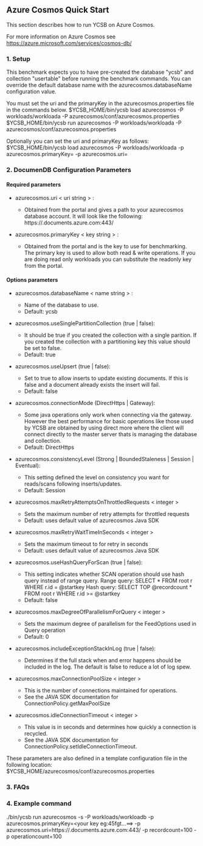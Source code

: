 <!--
Copyright (c) 2010 Yahoo! Inc., 2012 - 2018 YCSB contributors.
All rights reserved.

Licensed under the Apache License, Version 2.0 (the "License"); you
may not use this file except in compliance with the License. You
may obtain a copy of the License at

http://www.apache.org/licenses/LICENSE-2.0

Unless required by applicable law or agreed to in writing, software
distributed under the License is distributed on an "AS IS" BASIS,
WITHOUT WARRANTIES OR CONDITIONS OF ANY KIND, either express or
implied. See the License for the specific language governing
permissions and limitations under the License. See accompanying
LICENSE file.
-->

## Azure Cosmos Quick Start

This section describes how to run YCSB on Azure Cosmos. 

For more information on Azure Cosmos see 
https://azure.microsoft.com/services/cosmos-db/

### 1. Setup
This benchmark expects you to have pre-created the database "ycsb" and
collection "usertable" before running the benchmark commands.  You can
override the default database name with the azurecosmos.databaseName
configuration value.

You must set the uri and the primaryKey in the azurecosmos.properties file in the commands below.
    $YCSB_HOME/bin/ycsb load azurecosmos -P workloads/workloada -P azurecosmos/conf/azurecosmos.properties
    $YCSB_HOME/bin/ycsb run azurecosmos -P workloads/workloada -P azurecosmos/conf/azurecosmos.properties

Optionally you can set the uri and primaryKey as follows:
    $YCSB_HOME/bin/ycsb load azurecosmos -P workloads/workloada -p azurecosmos.primaryKey=<key from the portal> -p azurecosmos.uri=<uri from the portal>

### 2. DocumenDB Configuration Parameters

#### Required parameters

- azurecosmos.uri < uri string > :
    - Obtained from the portal and gives a path to your azurecosmos database
	  account.  It will look like the following:  
	  https://<your account name>.documents.azure.com:443/

- azurecosmos.primaryKey < key string > :
    - Obtained from the portal and is the key to use for benchmarking.  The
	  primary key is used to allow both read & write operations.  If you are
	  doing read only workloads you can substitute the readonly key from the
	  portal.

#### Options parameters

- azurecosmos.databaseName < name string > :
    - Name of the database to use.
    - Default: ycsb

- azurecosmos.useSinglePartitionCollection (true | false):
	- It should be true if you created the collection with a single parition. If
	  you created the collection with a partitioning key this value should be set
	  to false.  
    - Default: true

- azurecosmos.useUpsert (true | false):
	- Set to true to allow inserts to update existing documents.  If this is 
	  false and a document already exists the insert will fail.
    - Default: false

- azurecosmos.connectionMode (DirectHttps | Gateway):
	- Some java operations only work when connecting via the gateway.  However
	  the best performance for basic operations like those used by YCSB are
	  obtained by using direct more where the client will connect directly to the
	  master server thats is managing the database and collection.
    - Default: DirectHttps

- azurecosmos.consistencyLevel (Strong | BoundedStaleness | Session | Eventual):
	- This setting defined the level on consistency you want for reads/scans
	  following inserts/updates. 
	- Default: Session

- azurecosmos.maxRetryAttemptsOnThrottledRequests < integer >
    - Sets the maximum number of retry attempts for throttled requests
    - Default: uses default value of azurecosmos Java SDK

- azurecosmos.maxRetryWaitTimeInSeconds < integer >
    - Sets the maximum timeout to for retry in seconds
    - Default: uses default value of azurecosmos Java SDK

- azurecosmos.useHashQueryForScan (true | false):
    - This setting indicates whether SCAN operation should use hash query instead of range query.
        Range query: SELECT * FROM root r WHERE r.id = @startkey
        Hash query: SELECT TOP @recordcount * FROM root r WHERE r.id >= @startkey
    - Default: false

- azurecosmos.maxDegreeOfParallelismForQuery < integer >
    - Sets the maximum degree of parallelism for the FeedOptions used in Query operation
    - Default: 0

- azurecosmos.includeExceptionStackInLog (true | false):
    - Determines if the full stack when and error happens should be included in the log.
	  The default is false to reduce a lot of log spew.

- azurecosmos.maxConnectionPoolSize < integer >
   - This is the number of connections maintained for operations.
   - See the JAVA SDK documentation for ConnectionPolicy.getMaxPoolSize

- azurecosmos.idleConnectionTimeout < integer >
   - This value is in seconds and determines how quickly a connection is recycled.
   - See the JAVA SDK documentation for ConnectionPolicy.setIdleConnectionTimeout.

These parameters are also defined in a template configuration file in the
following location:
  $YCSB_HOME/azurecosmos/conf/azurecosmos.properties

### 3. FAQs

### 4. Example command
./bin/ycsb run azurecosmos -s -P workloads/workloadb -p azurecosmos.primaryKey=<your key eg:45fgt...==> -p azurecosmos.uri=https://<your account>.documents.azure.com:443/ -p recordcount=100 -p operationcount=100
